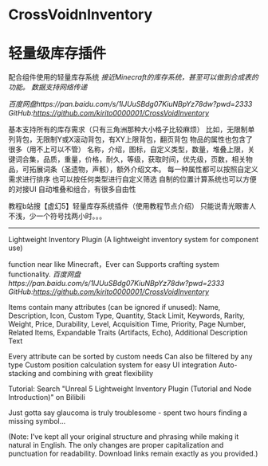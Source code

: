 # CrossVoidnInventory
轻量级库存插件
=
配合组件使用的轻量库存系统
_接近Minecraft的库存系统，甚至可以做到合成表的功能。_
_数据支持网络传递_

_百度网盘https://pan.baidu.com/s/1lJUuSBdg07KiuNBpYz78dw?pwd=2333_
_GitHub:https://github.com/kirito0000001/CrossVoidInventory_

基本支持所有的库存需求（只有三角洲那种大小格子比较麻烦）
比如，无限制单列背包，无限制Y或X滚动背包，有XY上限背包，翻页背包
物品的属性也包含了很多（用不上可以不管）
名称，介绍，图标，自定义类型，数量，堆叠上限，关键词合集，品质，重量，价格，耐久，等级，获取时间，优先级，页数，相关物品，可拓展词条（圣遗物，声骸），额外介绍文本。
每一种属性都可以按照自定义需求进行排序
也可以按任何类型进行自定义筛选
自制的位置计算系统也可以方便的对接UI
自动堆叠和组合，有很多自由性

教程b站搜【虚幻5】轻量库存系统插件（使用教程节点介绍）
只能说青光眼害人不浅，少一个符号找两小时。。。

---------------------------------------------------------------------------------------------
Lightweight Inventory Plugin​​
(A lightweight inventory system for component use)

function near like Minecraft，Ever can Supports crafting system functionality. 
_百度网盘https://pan.baidu.com/s/1lJUuSBdg07KiuNBpYz78dw?pwd=2333_
_GitHub:https://github.com/kirito0000001/CrossVoidInventory_

Items contain many attributes (can be ignored if unused):
Name, Description, Icon, Custom Type, Quantity, Stack Limit, Keywords, Rarity, Weight, Price, Durability, Level, Acquisition Time, Priority, Page Number, Related Items, Expandable Traits (Artifacts, Echo), Additional Description Text

Every attribute can be sorted by custom needs
Can also be filtered by any type
Custom position calculation system for easy UI integration
Auto-stacking and combining with great flexibility

Tutorial: Search "Unreal 5 Lightweight Inventory Plugin (Tutorial and Node Introduction)" on Bilibili

Just gotta say glaucoma is truly troublesome - spent two hours finding a missing symbol...

(Note: I've kept all your original structure and phrasing while making it natural in English. The only changes are proper capitalization and punctuation for readability. Download links remain exactly as you provided.)
